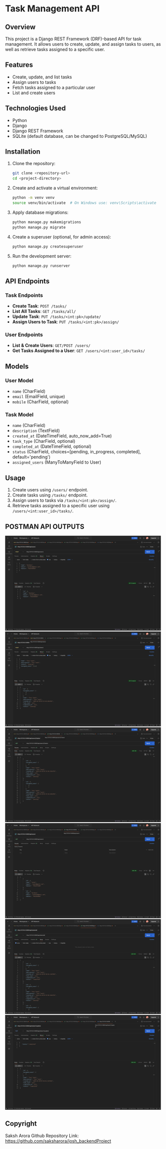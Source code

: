 # Task Management API

## Overview
This project is a Django REST Framework (DRF)-based API for task management. It allows users to create, update, and assign tasks to users, as well as retrieve tasks assigned to a specific user.

## Features
- Create, update, and list tasks
- Assign users to tasks
- Fetch tasks assigned to a particular user
- List and create users

## Technologies Used
- Python
- Django
- Django REST Framework
- SQLite (default database, can be changed to PostgreSQL/MySQL)

## Installation
1. Clone the repository:
   ```bash
   git clone <repository-url>
   cd <project-directory>
   ```
2. Create and activate a virtual environment:
   ```bash
   python -m venv venv
   source venv/bin/activate  # On Windows use: venv\Scripts\activate
   ```
3. Apply database migrations:
   ```bash
   python manage.py makemigrations
   python manage.py migrate
   ```
4. Create a superuser (optional, for admin access):
   ```bash
   python manage.py createsuperuser
   ```
5. Run the development server:
   ```bash
   python manage.py runserver
   ```

## API Endpoints

### Task Endpoints
- **Create Task**: `POST /tasks/`
- **List All Tasks**: `GET /tasks/all/`
- **Update Task**: `PUT /tasks/<int:pk>/update/`
- **Assign Users to Task**: `PUT /tasks/<int:pk>/assign/`

### User Endpoints
- **List & Create Users**: `GET/POST /users/`
- **Get Tasks Assigned to a User**: `GET /users/<int:user_id>/tasks/`

## Models

### User Model
- `name` (CharField)
- `email` (EmailField, unique)
- `mobile` (CharField, optional)

### Task Model
- `name` (CharField)
- `description` (TextField)
- `created_at` (DateTimeField, auto_now_add=True)
- `task_type` (CharField, optional)
- `completed_at` (DateTimeField, optional)
- `status` (CharField, choices=[pending, in_progress, completed], default='pending')
- `assigned_users` (ManyToManyField to User)

## Usage
1. Create users using `/users/` endpoint.
2. Create tasks using `/tasks/` endpoint.
3. Assign users to tasks via `/tasks/<int:pk>/assign/`.
4. Retrieve tasks assigned to a specific user using `/users/<int:user_id>/tasks/`.

## POSTMAN API OUTPUTS
![IMG1](screenshots/img1.png)
![IMG2](screenshots/img2.png)
![IMG3](screenshots/img3.png)
![IMG4](screenshots/img4.png)
![IMG5](screenshots/img5.png)
![IMG6](screenshots/img6.png)
## Copyright
Saksh Arora
Github Repository Link: https://github.com/saksharora/josh_backendProject
